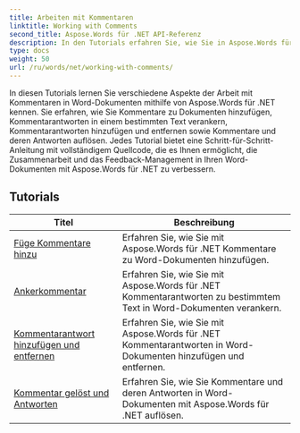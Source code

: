 ```yaml
---
title: Arbeiten mit Kommentaren
linktitle: Working with Comments
second_title: Aspose.Words für .NET API-Referenz
description: In den Tutorials erfahren Sie, wie Sie in Aspose.Words für .NET Kommentare hinzufügen, Kommentare verankern, Kommentarantworten hinzufügen/entfernen, Kommentare extrahieren und Kommentare und Antworten auflösen
type: docs
weight: 50
url: /ru/words/net/working-with-comments/
---
```


In diesen Tutorials lernen Sie verschiedene Aspekte der Arbeit mit Kommentaren in Word-Dokumenten mithilfe von Aspose.Words für .NET kennen. Sie erfahren, wie Sie Kommentare zu Dokumenten hinzufügen, Kommentarantworten in einem bestimmten Text verankern, Kommentarantworten hinzufügen und entfernen sowie Kommentare und deren Antworten auflösen. Jedes Tutorial bietet eine Schritt-für-Schritt-Anleitung mit vollständigem Quellcode, die es Ihnen ermöglicht, die Zusammenarbeit und das Feedback-Management in Ihren Word-Dokumenten mit Aspose.Words für .NET zu verbessern.

 ## Tutorials
| Titel | Beschreibung |
| --- | --- |
| [Füge Kommentare hinzu](./add-comments/) | Erfahren Sie, wie Sie mit Aspose.Words für .NET Kommentare zu Word-Dokumenten hinzufügen. |
| [Ankerkommentar](./anchor-comment/) | Erfahren Sie, wie Sie mit Aspose.Words für .NET Kommentarantworten zu bestimmtem Text in Word-Dokumenten verankern. |
| [Kommentarantwort hinzufügen und entfernen](./add-remove-comment-reply/) | Erfahren Sie, wie Sie mit Aspose.Words für .NET Kommentarantworten in Word-Dokumenten hinzufügen und entfernen. |
| [Kommentar gelöst und Antworten](./comment-resolved-and-replies/) | Erfahren Sie, wie Sie Kommentare und deren Antworten in Word-Dokumenten mit Aspose.Words für .NET auflösen. |
